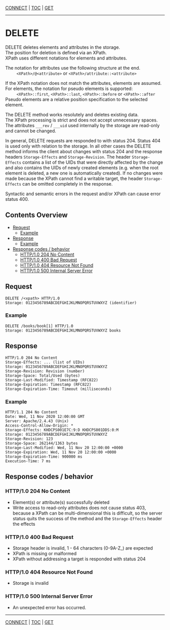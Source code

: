 [CONNECT](api-connect.md) | [TOC](README.md) | [GET](api-get.md)
- - -

# DELETE

DELETE deletes elements and attributes in the storage.  
The position for deletion is defined via an XPath.  
XPath uses different notations for elements and attributes.

The notation for attributes use the following structure at the end.  
&#160;&#160;&#160;&#160;&#160;&#160;&#160;&#160;
    `<XPath>/@<attribute>` or `<XPath>/attribute::<attribute>`  

If the XPath notation does not match the attributes, elements are assumed.  
For elements, the notation for pseudo elements is supported:  
&#160;&#160;&#160;&#160;&#160;&#160;&#160;&#160;
    `<XPath>::first`, `<XPath>::last`, `<XPath>::before` or `<XPath>::after`  
Pseudo elements are a relative position specification to the selected element.

The DELETE method works resolutely and deletes existing data.  
The XPath processing is strict and does not accept unnecessary spaces.  
The attributes `___rev` / `___uid` used internally by the storage are read-only
and cannot be changed.

In general, DELETE requests are responded to with status 204. Status 404 is
used only with relation to the storage. In all other cases the DELETE method
informs the client about changes with status 204 and the response headers
`Storage-Effects` and `Storage-Revision`. The header `Storage-Effects` contains
a list of the UIDs that were directly affected by the change and also contains
the UIDs of newly created elements (e.g. when the root element is deleted, a
new one is automatically created). If no changes were made because the XPath
cannot find a writable target, the header `Storage-Effects` can be omitted
completely in the response.

Syntactic and semantic errors in the request and/or XPath can cause error
status 400.


## Contents Overview

* [Request](#request)
  * [Example](#example)
* [Response](#response)
  * [Example](#example-1)
* [Response codes / behavior](#response-codes--behavior)
  * [HTTP/1.0 204 No Content](#http10-204-no-content)
  * [HTTP/1.0 400 Bad Request](#http10-400-bad-request)
  * [HTTP/1.0 404 Resource Not Found](#http10-404-resource-not-found)
  * [HTTP/1.0 500 Internal Server Error](#http10-500-internal-server-error)


## Request

```
DELETE /<xpath> HTTP/1.0
Storage: 0123456789ABCDEFGHIJKLMNOPQRSTUVWXYZ (identifier)
```


### Example

```
DELETE /books/book[1] HTTP/1.0
Storage: 0123456789ABCDEFGHIJKLMNOPQRSTUVWXYZ books
```


## Response

```
HTTP/1.0 204 No Content
Storage-Effects: ... (list of UIDs)
Storage: 0123456789ABCDEFGHIJKLMNOPQRSTUVWXYZ
Storage-Revision: Revision (number)
Storage-Space: Total/Used (bytes)
Storage-Last-Modified: Timestamp (RFC822)
Storage-Expiration: Timestamp (RFC822)
Storage-Expiration-Time: Timeout (milliseconds)
```


### Example

```
HTTP/1.1 204 No Content
Date: Wed, 11 Nov 2020 12:00:00 GMT
Server: Apache/2.4.43 (Unix)
Access-Control-Allow-Origin: *
Storage-Effects: KHDCPS001E7C:9:D KHDCPS001DDS:0:M
Storage: 0123456789ABCDEFGHIJKLMNOPQRSTUVWXYZ
Storage-Revision: 123
Storage-Space: 262144/1363 bytes
Storage-Last-Modified: Wed, 11 Nov 20 12:00:00 +0000
Storage-Expiration: Wed, 11 Nov 20 12:00:00 +0000
Storage-Expiration-Time: 900000 ms
Execution-Time: 7 ms
```


## Response codes / behavior

### HTTP/1.0 204 No Content
- Element(s) or attribute(s) successfully deleted
- Write access to read-only attributes does not cause status 403, because a
  XPath can be multi-dimensional this is difficult, so the server status
  quits the success of the method and the `Storage-Effects` header the effects

### HTTP/1.0 400 Bad Request
- Storage header is invalid, 1 - 64 characters (0-9A-Z_) are expected
- XPath is missing or malformed
- XPath without addressing a target is responded with status 204

### HTTP/1.0 404 Resource Not Found
- Storage is invalid

### HTTP/1.0 500 Internal Server Error
- An unexpected error has occurred.



- - -

[CONNECT](api-connect.md) | [TOC](README.md) | [GET](api-get.md)